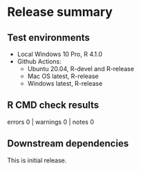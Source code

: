 # Release summary

## Test environments

* Local Windows 10 Pro, R 4.1.0
* Github Actions:
  * Ubuntu 20.04, R-devel and R-release
  * Mac OS latest, R-release
  * Windows latest, R-release

## R CMD check results
errors 0 | warnings 0 | notes 0


## Downstream dependencies

This is initial release.
